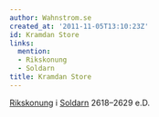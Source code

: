```yaml
---
author: Wahnstrom.se
created_at: '2011-11-05T13:10:23Z'
id: Kramdan Store
links:
  mention:
  - Rikskonung
  - Soldarn
title: Kramdan Store
---
```


[Rikskonung] i [Soldarn] 2618–2629 e.D.

  [Rikskonung]: Rikskonung
  [Soldarn]: Soldarn
